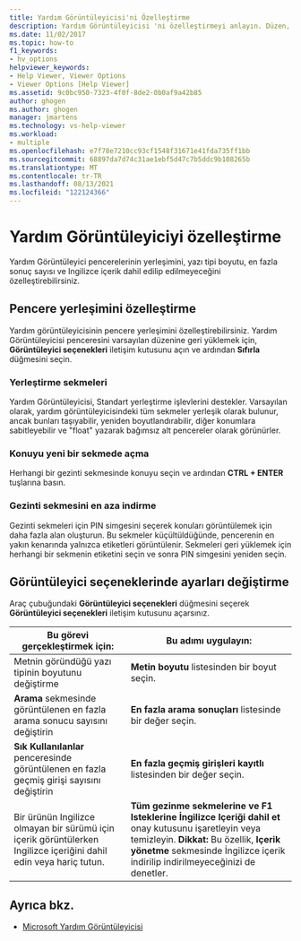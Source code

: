 ```yaml
---
title: Yardım Görüntüleyicisi'ni Özelleştirme
description: Yardım Görüntüleyicisi 'ni özelleştirmeyi anlayın. Düzen, yazı tipi boyutu, en fazla sonuç sayısı ve Ingilizce içerik dahil edilip edilmeyeceğini yapılandırın.
ms.date: 11/02/2017
ms.topic: how-to
f1_keywords:
- hv_options
helpviewer_keywords:
- Help Viewer, Viewer Options
- Viewer Options [Help Viewer]
ms.assetid: 9c0bc950-7323-4f0f-8de2-0b0af9a42b85
author: ghogen
ms.author: ghogen
manager: jmartens
ms.technology: vs-help-viewer
ms.workload:
- multiple
ms.openlocfilehash: e7f78e7210cc93cf1548f31671e41fda735ff1bb
ms.sourcegitcommit: 68897da7d74c31ae1ebf5d47c7b5ddc9b108265b
ms.translationtype: MT
ms.contentlocale: tr-TR
ms.lasthandoff: 08/13/2021
ms.locfileid: "122124366"
---
```

# <a name="customize-the-help-viewer"></a>Yardım Görüntüleyiciyi özelleştirme
Yardım Görüntüleyici pencerelerinin yerleşimini, yazı tipi boyutu, en fazla sonuç sayısı ve Ingilizce içerik dahil edilip edilmeyeceğini özelleştirebilirsiniz.

## <a name="customizing-window-layout"></a>Pencere yerleşimini özelleştirme
Yardım görüntüleyicisinin pencere yerleşimini özelleştirebilirsiniz. Yardım Görüntüleyicisi penceresini varsayılan düzenine geri yüklemek için, **Görüntüleyici seçenekleri** iletişim kutusunu açın ve ardından **Sıfırla** düğmesini seçin.

### <a name="docking-tabs"></a>Yerleştirme sekmeleri
Yardım Görüntüleyicisi, Standart yerleştirme işlevlerini destekler. Varsayılan olarak, yardım görüntüleyicisindeki tüm sekmeler yerleşik olarak bulunur, ancak bunları taşıyabilir, yeniden boyutlandırabilir, diğer konumlara sabitleyebilir ve "float" yazarak bağımsız alt pencereler olarak görünürler.

### <a name="opening-a-topic-in-a-new-tab"></a>Konuyu yeni bir sekmede açma
Herhangi bir gezinti sekmesinde konuyu seçin ve ardından **CTRL + ENTER** tuşlarına basın.

### <a name="minimize-a-navigation-tab"></a>Gezinti sekmesini en aza indirme
Gezinti sekmeleri için PIN simgesini seçerek konuları görüntülemek için daha fazla alan oluşturun. Bu sekmeler küçültüldüğünde, pencerenin en yakın kenarında yalnızca etiketleri görüntülenir. Sekmeleri geri yüklemek için herhangi bir sekmenin etiketini seçin ve sonra PIN simgesini yeniden seçin.

## <a name="changing-settings-in-viewer-options"></a>Görüntüleyici seçeneklerinde ayarları değiştirme
Araç çubuğundaki **Görüntüleyici seçenekleri** düğmesini seçerek **Görüntüleyici seçenekleri** iletişim kutusunu açarsınız.

|Bu görevi gerçekleştirmek için:|Bu adımı uygulayın:|
| - | - |
|Metnin göründüğü yazı tipinin boyutunu değiştirme|**Metin boyutu** listesinden bir boyut seçin.|
|**Arama** sekmesinde görüntülenen en fazla arama sonucu sayısını değiştirin|**En fazla arama sonuçları** listesinde bir değer seçin.|
|**Sık Kullanılanlar** penceresinde görüntülenen en fazla geçmiş girişi sayısını değiştirin|**En fazla geçmiş girişleri kayıtlı** listesinden bir değer seçin.|
|Bir ürünün Ingilizce olmayan bir sürümü için içerik görüntülerken Ingilizce içeriğini dahil edin veya hariç tutun.|**Tüm gezinme sekmelerine ve F1 Isteklerine İngilizce Içeriği dahil et** onay kutusunu işaretleyin veya temizleyin. **Dikkat:**  Bu özellik, **Içerik yönetme** sekmesinde İngilizce içerik indirilip indirilmeyeceğinizi de denetler.|

## <a name="see-also"></a>Ayrıca bkz.

- [Microsoft Yardım Görüntüleyicisi](../help-viewer/overview.md)
